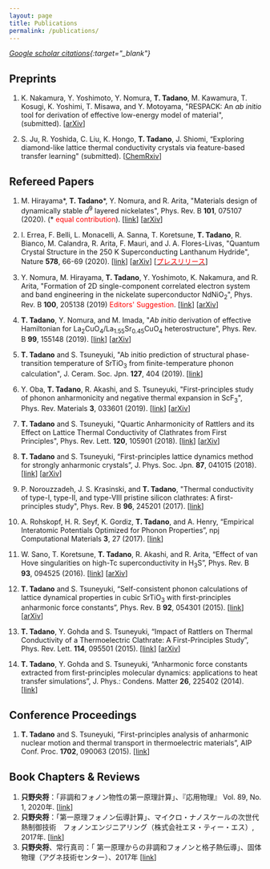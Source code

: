 ```yaml
---
layout: page
title: Publications
permalink: /publications/
---
```


<link rel="stylesheet" href="https://cdn.rawgit.com/jpswalsh/academicons/master/css/academicons.min.css">

<i class="ai ai-google-scholar"> [Google scholar citations](https://scholar.google.co.jp/citations?user=vo4EZggAAAAJ&hl=en&oi=ao){:target="_blank"}</i>

## Preprints

1. K. Nakamura, Y. Yoshimoto, Y. Nomura, __T. Tadano__, M. Kawamura, T. Kosugi, K. Yoshimi, T. Misawa, and Y. Motoyama, "RESPACK: An *ab initio* tool for derivation of effective low-energy model of material", (submitted). [[arXiv](https://arxiv.org/abs/2001.02351)]

1. S. Ju, R. Yoshida, C. Liu, K. Hongo, __T. Tadano__, J. Shiomi, “Exploring diamond-like lattice thermal conductivity crystals via feature-based transfer learning" (submitted). [[ChemRxiv](https://doi.org/10.26434/chemrxiv.9850301.v1)]

## Refereed Papers

1. M. Hirayama\*, __T. Tadano__\*, Y. Nomura, and R. Arita, "Materials design of dynamically stable *d*<sup>9</sup> layered nickelates", Phys. Rev. B **101**, 075107 (2020). (\* <span style="color: red;">equal contribution</span>). [[link](https://journals.aps.org/prb/abstract/10.1103/PhysRevB.101.075107)] [[arXiv](https://arxiv.org/abs/1910.03974)]

1. I. Errea, F. Belli, L. Monacelli, A. Sanna, T. Koretsune, __T. Tadano__, R. Bianco, M. Calandra, R. Arita, F. Mauri, and J. A. Flores-Livas, "Quantum Crystal Structure in the 250 K Superconducting Lanthanum Hydride", Nature **578**, 66-69 (2020). [[link](https://www.nature.com/articles/s41586-020-1955-z)] [[arXiv](https://arxiv.org/abs/1907.11916)] [[<span style="color: red;">プレスリリース</span>](https://www.nims.go.jp/news/press/2020/02/202002060.html)]

1. Y. Nomura, M. Hirayama, __T. Tadano__, Y. Yoshimoto, K. Nakamura, and R. Arita, "Formation of 2D single-component correlated electron system and band engineering in the nickelate superconductor NdNiO<sub>2</sub>", Phys. Rev. B **100**, 205138 (2019) <span style="color: red;">Editors' Suggestion</span>. [[link](https://journals.aps.org/prb/abstract/10.1103/PhysRevB.100.205138)] [[arXiv](https://arxiv.org/abs/1909.03942)]

1. __T. Tadano__, Y. Nomura, and M. Imada, "*Ab initio* derivation of effective Hamiltonian for La<sub>2</sub>CuO<sub>4</sub>/La<sub>1.55</sub>Sr<sub>0.45</sub>CuO<sub>4</sub> heterostructure", Phys. Rev. B **99**, 155148 (2019). [[link](https://journals.aps.org/prb/abstract/10.1103/PhysRevB.99.155148)] [[arXiv](http://arxiv.org/abs/1902.03743)]

1. __T. Tadano__ and S. Tsuneyuki, "Ab initio prediction of structural phase-transition temperature of SrTiO<sub>3</sub> from finite-temperature phonon calculation", J. Ceram. Soc. Jpn. **127**, 404 (2019). [[link](https://www.jstage.jst.go.jp/article/jcersj2/127/6/127_18216/_article)]

1. Y. Oba, __T. Tadano__, R. Akashi, and S. Tsuneyuki, "First-principles study of phonon anharmonicity and negative thermal expansion in ScF<sub>3</sub>", Phys. Rev. Materials **3**, 033601 (2019). [[link](https://link.aps.org/doi/10.1103/PhysRevMaterials.3.033601)] [[arXiv](https://arxiv.org/abs/1810.08800)]

1. __T. Tadano__ and S. Tsuneyuki, "Quartic Anharmonicity of Rattlers and its Effect on Lattice Thermal Conductivity of Clathrates from First Principles", Phys. Rev. Lett. **120**, 105901 (2018). [[link](https://journals.aps.org/prl/abstract/10.1103/PhysRevLett.120.105901)] [[arXiv](https://arxiv.org/abs/1710.00311)]

1. __T. Tadano__ and S. Tsuneyuki, “First-principles lattice dynamics method for strongly anharmonic crystals”, J. Phys. Soc. Jpn. **87**, 041015 (2018). [[link](http://journals.jps.jp/doi/10.7566/JPSJ.87.041015)] [[arXiv](https://arxiv.org/abs/1706.04744)]

1. P. Norouzzadeh, J. S. Krasinski, and __T. Tadano__, "Thermal conductivity of type-I, type-II, and type-VIII pristine silicon clathrates: A first-principles study", Phys. Rev. B **96**, 245201 (2017). [[link](https://journals.aps.org/prb/abstract/10.1103/PhysRevB.96.245201)] 

1. A. Rohskopf, H. R. Seyf, K. Gordiz, __T. Tadano__, and A. Henry, “Empirical Interatomic Potentials Optimized for Phonon Properties”, npj Computational Materials **3**, 27 (2017). [[link](https://www.nature.com/articles/s41524-017-0026-y)]

1. W. Sano, T. Koretsune, __T. Tadano__, R. Akashi, and R. Arita, “Effect of van Hove singularities on high-Tc superconductivity in H<sub>3</sub>S”, Phys. Rev. B **93**, 094525 (2016). [[link](https://journals.aps.org/prb/abstract/10.1103/PhysRevB.93.094525)] [[arXiv](https://arxiv.org/abs/1512.07365)]

1. __T. Tadano__ and S. Tsuneyuki, “Self-consistent phonon calculations of lattice dynamical properties in cubic SrTiO<sub>3</sub> with first-principles anharmonic force constants”, Phys. Rev. B **92**, 054301 (2015). [[link](https://journals.aps.org/prb/abstract/10.1103/PhysRevB.92.054301)] [[arXiv](https://arxiv.org/abs/1506.01781)]

1. __T. Tadano__, Y. Gohda and S. Tsuneyuki, “Impact of Rattlers on Thermal Conductivity of a Thermoelectric Clathrate: A First-Principles Study”, Phys. Rev. Lett. **114**, 095501 (2015). [[link](https://journals.aps.org/prl/abstract/10.1103/PhysRevLett.114.095501)] [[arXiv](https://arxiv.org/abs/1412.5723)]

1. __T. Tadano__, Y. Gohda and S. Tsuneyuki, “Anharmonic force constants extracted from first-principles molecular dynamics: applications to heat transfer simulations”, J. Phys.: Condens. Matter **26**, 225402 (2014). [[link](http://iopscience.iop.org/article/10.1088/0953-8984/26/22/225402/meta)]

## Conference Proceedings

1. __T. Tadano__ and S. Tsuneyuki, “First-principles analysis of anharmonic nuclear motion and thermal transport in thermoelectric materials”, AIP Conf. Proc. **1702**, 090063 (2015). [[link](http://aip.scitation.org/doi/abs/10.1063/1.4938871)]

## Book Chapters & Reviews

1. __只野央将__：「非調和フォノン物性の第一原理計算」、『応用物理』 Vol. 89, No. 1, 2020年. [[link](https://www.jstage.jst.go.jp/article/oubutsu/89/1/89_35/_article/-char/ja)]
1. __只野央将__：「第一原理フォノン伝導計算」、マイクロ・ナノスケールの次世代熱制御技術　フォノンエンジニアリング（株式会社エヌ・ティー・エス）, 2017年. [[link](http://www.nts-book.co.jp/item/detail/summary/buturi/20170900_107.html)]
1. __只野央将__、常行真司：「 第一原理からの非調和フォノンと格子熱伝導」、固体物理（アグネ技術センター）、2017年 [[link](http://www.agne.co.jp/kotaibutsuri/kota1052.htm#no621)]

